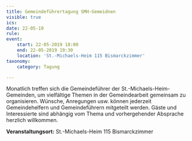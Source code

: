 ```yaml
---
title: Gemeindeführertagung SMH-Gemeidnen
visible: true
ics: 
date: 22-05-19
rule: 
event:
	start: 22-05-2019 18:00
	end: 22-05-2019 19:30
	location: 'St.-Michaels-Heim 115 Bismarckzimmer'
taxonomy:
	category: Tagung

---
```

Monatlich treffen sich die Gemeindeführer der St.-Michaels-Heim-Gemeinden, um vielfältige Themen in der Gemeindearbeit gemeinsam zu organisieren. Wünsche, Anregungen usw. können jederzeit Gemeindehelfern und Gemeindeführern mitgeteilt werden. Gäste und Interessierte sind abhängig vom Thema und vorhergehender Absprache herzlich willkommen.


**Veranstaltungsort:** St.-Michaels-Heim 115 Bismarckzimmer

